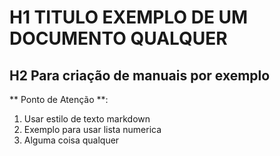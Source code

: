 # H1 TITULO EXEMPLO DE UM DOCUMENTO QUALQUER
## H2 Para criação de manuais por exemplo

** Ponto de Atenção **:
1. Usar estilo de texto markdown
2. Exemplo para usar lista numerica
3. Alguma coisa qualquer

